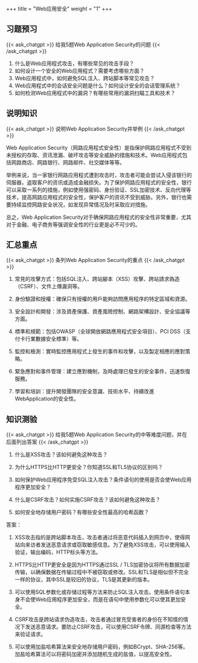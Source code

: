 +++
title = "Web应用安全"
weight = "1"
+++
## 习题预习
{{< ask_chatgpt >}}
给我5题Web Application Security的问题
{{< /ask_chatgpt >}}



1. 什么是Web应用程式攻击，有哪些常见的攻击手段？
2. 如何设计一个安全的Web应用程式？需要考虑哪些方面？
3. Web应用程式中，如何避免SQL注入、跨站脚本等常见攻击？
4. Web应用程式中的会话安全问题是什么？如何设计安全的会话管理系统？
5. 如何检测Web应用程式中的漏洞？有哪些常用的漏洞扫瞄工具和技术？   

## 说明知识
{{< ask_chatgpt >}}
说明Web Application Security并举例
{{< /ask_chatgpt >}}



Web Application Security（网路应用程式安全性）是指保护网路应用程式不受到未授权的存取、资讯泄漏、破坏攻击等安全威胁的措施和技术。Web应用程式包括网路商店、网路银行、网路邮件、社交媒体等等。

举例来说，当一家银行网路应用程式遭到攻击时，攻击者可能会尝试入侵该银行的伺服器，盗取客户的资讯或造成金融损失。为了保护网路应用程式的安全性，银行可以采取一系列的措施，例如使用强密码、身份验证、SSL加密技术、反向代理等技术，提高网路应用程式的安全性，保护客户的资讯不受到威胁。另外，银行也需要持续监控网路安全状况，如发现异常情况及时采取应对措施。

总之，Web Application Security对于确保网路应用程式的安全性非常重要，尤其对于金融、电子商务等强调安全性的行业更是必不可少的。   

## 汇总重点
{{< ask_chatgpt >}}
条列Web Application Security的重点
{{< /ask_chatgpt >}}



1. 常見的攻擊方式：包括SQL注入、跨站腳本（XSS）攻擊、跨站請求偽造（CSRF）、文件上傳漏洞等。

2. 身份驗證和授權：確保只有授權的用戶能夠訪問應用程序的特定區域和資源。

3. 安全設計和開發：涉及資產保護、資產風險控制、網路架構設計、安全協議等方面。

4. 標準和規範：包括OWASP（全球開放網路應用程式安全項目）、PCI DSS（支付卡行業數據安全標準）等。

5. 監控和檢測：實時監控應用程式上發生的事件和攻擊，以及製定相應的應對策略。

6. 緊急應對和事件管理：建立應對機制，及時處理已發生的安全事件，迅速恢復服務。

7. 學習和培訓：提升開發團隊的安全意識、技術水平、持續改進WebApplication的安全性。   

## 知识测验
{{< ask_chatgpt >}}
给我5题Web Application Security的中等难度问题，并在后面列出答案
{{< /ask_chatgpt >}}



1. 什么是XSS攻击？该如何避免这种攻击？

2. 为什么HTTPS比HTTP更安全？你知道SSL和TLS协议的区别吗？

3. 如何保护Web应用程序免受SQL注入攻击？条件语句的使用是否会使Web应用程序更加安全？

4. 什么是CSRF攻击？如何实施CSRF攻击？该如何避免这种攻击？

5. 如何安全地存储用户密码？有哪些安全性最高的哈希函数？

答案：
1. XSS攻击指的是跨站脚本攻击，攻击者通过将恶意代码插入到网页中，使得网站向来访者发送恶意请求或窃取敏感信息。为了避免XSS攻击，可以使用输入验证，输出编码，HTTP标头等方法。

2. HTTPS比HTTP更安全是因为HTTPS通过SSL / TLS加密协议将所有数据加密传输，以确保数据在传输过程中不被窃取或修改。SSL和TLS是相似但不完全一样的协议，其中SSL是较旧的协议，TLS是其更新的版本。

3. 可以使用SQL参数化或存储过程等方法来防止SQL注入攻击。使用条件语句本身不会使Web应用程序更加安全，而是在语句中使用参数化可以使其更加安全。

4. CSRF攻击是跨站请求伪造攻击，攻击者通过冒充受害者的身份在不知情的情况下发送恶意请求。要防止CSRF攻击，可以使用CSRF令牌、同源检查等方法来验证请求。

5. 可以使用加盐哈希算法来安全地存储用户密码，例如BCrypt、SHA-256等。加盐哈希算法可以将密码加密并添加随机生成的盐值，以提高安全性。   

